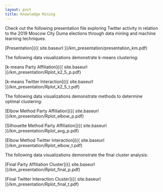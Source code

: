 ```yaml
---
layout: post
title: Knowledge Mining
---
```

Check out the following presentation file exploring Twitter activity in relation to the 2019 Moscow City Duma elections through data mining and machine learning techniques.

[Presentation]({{ site.baseurl }}/km_presentation/presentation_km.pdf)

The following data visualizations demonstrate k-means clustering:

[k-means Party Affiliation]({{ site.baseurl }}/km_presentation/Rplot_k2_5_p.pdf)

[k-means Twitter Interaction]({{ site.baseurl }}/km_presentation/Rplot_k2_5_t.pdf)

The following data visualizations demonstrate methods to determine optimal clustering:

[Elbow Method Party Affiliation]({{ site.baseurl }}/km_presentation/Rplot_elbow_p.pdf)

[Silhouette Method Party Affiliation]({{ site.baseurl }}/km_presentation/Rplot_avg_p.pdf)

[Elbow Method Twitter Interaction]({{ site.baseurl }}/km_presentation/Rplot_elbow_t.pdf)

The following data visualizations demonstrate the final cluster analysis:

[Final Party Affiliation Cluster]({{ site.baseurl }}/km_presentation/Rplot_final_p.pdf)

[Final Twitter Interaction Cluster]({{ site.baseurl }}/km_presentation/Rplot_final_t.pdf)

